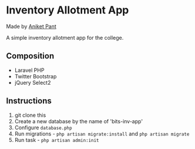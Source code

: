 # Inventory Allotment App
Made by [Aniket Pant](http://aniketpant.com)

A simple inventory allotment app for the college.

## Composition

 * Laravel PHP
 * Twitter Bootstrap
 * jQuery Select2

## Instructions

 1. git clone this
 2. Create a new database by the name of 'bits-inv-app'
 3. Configure `database.php`
 4. Run migrations - `php artisan migrate:install` and `php artisan migrate`
 5. Run task - `php artisan admin:init`